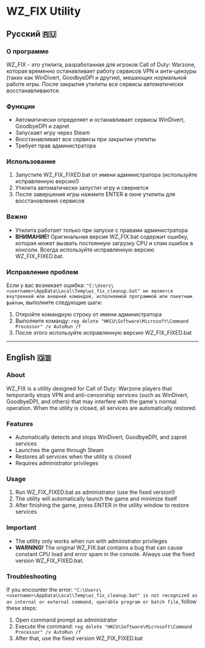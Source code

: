  # WZ_FIX Utility

## Русский 🇷🇺

### О программе
WZ_FIX - это утилита, разработанная для игроков Call of Duty: Warzone, которая временно останавливает работу сервисов VPN и анти-цензуры (таких как WinDivert, GoodbyeDPI и другие), мешающих нормальной работе игры. После закрытия утилиты все сервисы автоматически восстанавливаются.

### Функции
- Автоматически определяет и останавливает сервисы WinDivert, GoodbyeDPI и zapret
- Запускает игру через Steam
- Восстанавливает все сервисы при закрытии утилиты
- Требует прав администратора

### Использование
1. Запустите WZ_FIX_FIXED.bat от имени администратора (используйте исправленную версию!)
2. Утилита автоматически запустит игру и свернется
3. После завершения игры нажмите ENTER в окне утилиты для восстановления сервисов

### Важно
- Утилита работает только при запуске с правами администратора
- **ВНИМАНИЕ!** Оригинальная версия WZ_FIX.bat содержит ошибку, которая может вызвать постоянную загрузку CPU и спам ошибок в консоли. Всегда используйте исправленную версию WZ_FIX_FIXED.bat.

### Исправление проблем
Если у вас возникает ошибка: `"C:\Users\<username>\AppData\Local\Temp\wz_fix_cleanup.bat" не является внутренней или внешней командой, исполняемой программой или пакетным файлом`, выполните следующие шаги:

1. Откройте командную строку от имени администратора
2. Выполните команду: `reg delete "HKCU\Software\Microsoft\Command Processor" /v AutoRun /f`
3. После этого используйте исправленную версию WZ_FIX_FIXED.bat

---

## English 🇬🇧

### About
WZ_FIX is a utility designed for Call of Duty: Warzone players that temporarily stops VPN and anti-censorship services (such as WinDivert, GoodbyeDPI, and others) that may interfere with the game's normal operation. When the utility is closed, all services are automatically restored.

### Features
- Automatically detects and stops WinDivert, GoodbyeDPI, and zapret services
- Launches the game through Steam
- Restores all services when the utility is closed
- Requires administrator privileges

### Usage
1. Run WZ_FIX_FIXED.bat as administrator (use the fixed version!)
2. The utility will automatically launch the game and minimize itself
3. After finishing the game, press ENTER in the utility window to restore services

### Important
- The utility only works when run with administrator privileges
- **WARNING!** The original WZ_FIX.bat contains a bug that can cause constant CPU load and error spam in the console. Always use the fixed version WZ_FIX_FIXED.bat.

### Troubleshooting
If you encounter the error: `"C:\Users\<username>\AppData\Local\Temp\wz_fix_cleanup.bat" is not recognized as an internal or external command, operable program or batch file`, follow these steps:

1. Open command prompt as administrator
2. Execute the command: `reg delete "HKCU\Software\Microsoft\Command Processor" /v AutoRun /f`
3. After that, use the fixed version WZ_FIX_FIXED.bat